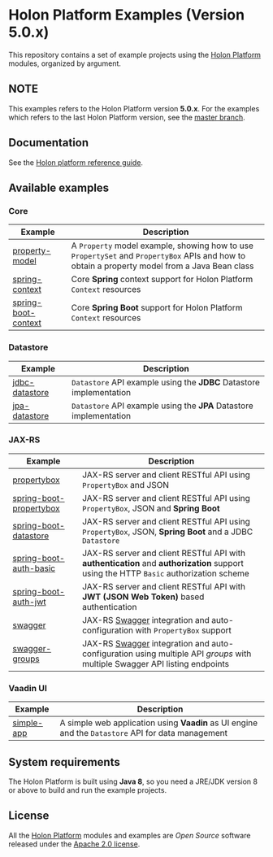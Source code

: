 # Holon Platform Examples (Version 5.0.x)

This repository contains a set of example projects using the [Holon Platform](https://holon-platform.com) modules, organized by argument.

## NOTE

This examples refers to the Holon Platform version __5.0.x__. For the examples which refers to the last Holon Platform version, see the [master branch](https://github.com/holon-platform/holon-examples).

## Documentation

See the [Holon platform reference guide](https://docs.holon-platform.com/5.0.6/reference).

## Available examples

### Core
Example | Description
------- | -----------
[property-model](core/property-model)| A `Property` model example, showing how to use `PropertySet` and `PropertyBox` APIs and how to obtain a property model from a Java Bean class
[spring-context](core/spring-context)| Core __Spring__ context support for Holon Platform `Context` resources
[spring-boot-context](core/spring-boot-context)| Core __Spring Boot__ support for Holon Platform `Context` resources

### Datastore
Example | Description
------- | -----------
[jdbc-datastore](datastore/jdbc-datastore)| `Datastore` API example using the **JDBC** Datastore implementation
[jpa-datastore](datastore/jpa-datastore)| `Datastore` API example using the **JPA** Datastore implementation

### JAX-RS

Example | Description
------- | -----------
[propertybox](jax-rs/propertybox)| JAX-RS server and client RESTful API using `PropertyBox` and JSON
[spring-boot-propertybox](jax-rs/spring-boot-propertybox)| JAX-RS server and client RESTful API using `PropertyBox`, JSON and __Spring Boot__
[spring-boot-datastore](jax-rs/spring-boot-datastore)| JAX-RS server and client RESTful API using `PropertyBox`, JSON, __Spring Boot__ and a JDBC `Datastore`
[spring-boot-auth-basic](jax-rs/spring-boot-auth-basic)| JAX-RS server and client RESTful API with __authentication__ and __authorization__ support using the HTTP `Basic` authorization scheme
[spring-boot-auth-jwt](jax-rs/spring-boot-auth-jwt)| JAX-RS server and client RESTful API with __JWT (JSON Web Token)__ based authentication
[swagger](jax-rs/swagger)| JAX-RS [Swagger](https://swagger.io) integration and auto-configuration with `PropertyBox` support
[swagger-groups](jax-rs/swagger-groups)| JAX-RS [Swagger](https://swagger.io) integration and auto-configuration using multiple API _groups_ with multiple Swagger API listing endpoints

### Vaadin UI

Example | Description
------- | -----------
[simple-app](ui-vaadin/simple-app)| A simple web application using __Vaadin__ as UI engine and the `Datastore` API for data management

## System requirements

The Holon Platform is built using __Java 8__, so you need a JRE/JDK version 8 or above to build and run the example projects.

## License

All the [Holon Platform](https://holon-platform.com) modules and examples are _Open Source_ software released under the [Apache 2.0 license](LICENSE).
